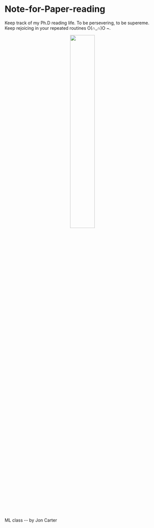 # Note-for-Paper-reading
Keep track of my Ph.D reading life. To be 
persevering, to be supereme. Keep rejoicing in your repeated routines O(∩_∩)O ~.



 
 
 <div align=center><img src="https://www.kdnuggets.com/images/cartoon-machine-learning-class.jpg" width="40%" height="40%"></div>
 ML class -- by Jon Carter




